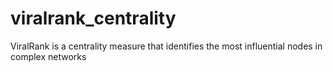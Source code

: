 # viralrank_centrality
ViralRank is a centrality measure that identifies the most influential nodes in complex networks
